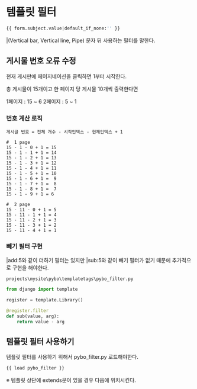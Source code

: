 # 템플릿 필터 

``` python
{{ form.subject.value|default_if_none:'' }}
```

|(Vertical bar, Vertical line, Pipe) 문자 뒤 사용하는 필터를 말한다.


## 게시물 번호 오류 수정

현재 게시판에 페이지네이션을 클릭하면 
1부터 시작한다.

총 게시물이 15개이고 한 페이지 당 게시물 10개씩 출력한다면

1페이지 : 15 ~ 6
2페이지 : 5 ~ 1

### 번호 계산 로직
```
게시글 번호 = 전체 개수 - 시작인덱스 - 현재인덱스 + 1
```
```
#  1 page
15 - 1 - 0 + 1 = 15
15 - 1 - 1 + 1 = 14
15 - 1 - 2 + 1 = 13
15 - 1 - 3 + 1 = 12
15 - 1 - 4 + 1 = 11
15 - 1 - 5 + 1 = 10
15 - 1 - 6 + 1 =  9
15 - 1 - 7 + 1 =  8
15 - 1 - 8 + 1 =  7
15 - 1 - 9 + 1 = 6
```
```
#  2 page
15 - 11 - 0 + 1 = 5
15 - 11 - 1 + 1 = 4
15 - 11 - 2 + 1 = 3
15 - 11 - 3 + 1 = 2
15 - 11 - 4 + 1 = 1
```

### 빼기 필터 구현

|add:5와 같이 더하기 필터는 있지만 |sub:5와 같이 빼기 필터가 없기 때문에 추가적으로 구현을 해야한다. 

`projects\mysite\pybo\templatetags\pybo_filter.py`


``` python 
from django import template

register = template.Library()

@register.filter
def sub(value, arg):
    return value - arg

```

## 템플릿 필터 사용하기

템플릿 필터를 사용하기 위해서 pybo_filter.py 로드해야한다.


``` python
{{ load pybo_filter }}
```
※ 템플릿 상단에 extends문이 있을 경우 다음에 위치시킨다.